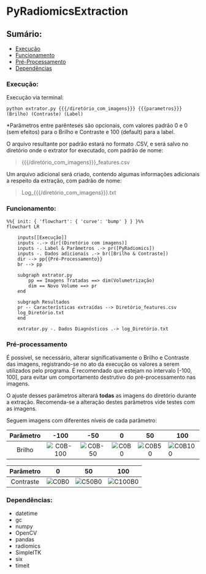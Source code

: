# PyRadiomicsExtraction

## Sumário:

- [Execução](https://github.com/OctavioFurio/PyRadiomicsExtraction#execu%C3%A7%C3%A3o)
- [Funcionamento](https://github.com/OctavioFurio/PyRadiomicsExtraction#funcionamento)
- [Pré-Processamento](https://github.com/OctavioFurio/PyRadiomicsExtraction#pr%C3%A9-processamento)
- [Dependências](https://github.com/OctavioFurio/PyRadiomicsExtraction#depend%C3%AAncias)

### Execução:

Execução via terminal:

    python extrator.py {{{/diretório_com_imagens}}} {{{parametros}}} (Brilho) (Contraste) (Label)
    
*Parâmetros entre parênteses são opcionais, com valores padrão 0 e 0 (sem efeitos) para o Brilho e Contraste e 100 (default) para a label.

O arquivo resultante por padrão estará no formato .CSV, e será salvo no diretório onde o extrator for executado, com padrão de nome: 

> {{{/diretório_com_imagens}}}_features.csv

Um arquivo adicional será criado, contendo algumas informações adicionais a respeito da extração, com padrão de nome:

> Log_{{{/diretório_com_imagens}}}.txt

### Funcionamento:

```mermaid
%%{ init: { 'flowchart': { 'curve': 'bump' } } }%%
flowchart LR

    inputs[[Execução]]
    inputs -.-> dir[(Diretório com imagens)]
    inputs -. Label & Parâmetros .-> pr([PyRadiomics])
    inputs -. Dados adicionais .-> br([Brilho & Contraste])
    dir --> pp{{Pré-Processamento}}
    br --> pp

    subgraph extrator.py
        pp == Imagens Tratadas ==> dim(Volumetrização)
        dim == Novo Volume ==> pr    
    end
    
    subgraph Resultados
    pr -- Características extraídas --> Diretório_features.csv
    log_Diretório.txt
    end
    
    extrator.py -. Dados Diagnósticos .-> log_Diretório.txt
```

### Pré-processamento

É possível, se necessário, alterar significativamente o Brilho e Contraste das imagens, registrando-se no ato da execução os valores a serem utilizados pelo programa.
É recomendado que estejam no intervalo [-100, 100], para evitar um comportamento destrutivo do pré-processamento nas imagens.

O ajuste desses parâmetros alterará **todas** as imagens do diretório durante a extração.
Recomenda-se a alteração destes parâmetros vide testes com as imagens.

Seguem imagens com diferentes níveis de cada parâmetro:

|  Parâmetro  |     -100     |     -50     |     0     |     50     | 100         |
|:------:|:------------:|:-----------:|:---------:|:----------:|-------------|
| Brilho | ![C0B-100](https://user-images.githubusercontent.com/103672525/217923136-fe14e8e0-1bb0-4c90-b527-38c6c13199c8.jpg) | ![C0B-50](https://user-images.githubusercontent.com/103672525/217923179-3e8debdf-e15c-472b-9538-00675ed5b7c3.jpg) | ![C0B0](https://user-images.githubusercontent.com/103672525/217923328-aad5bcb3-bdde-485d-85d8-7701ff2f6bd7.jpg) | ![C0B50](https://user-images.githubusercontent.com/103672525/217923218-e641cd20-b3f7-4c43-b80f-eeccfd3de9f4.jpg) | ![C0B100](https://user-images.githubusercontent.com/103672525/217923257-62f703ee-7562-4454-9145-dcca5ecfac3f.jpg) |

|  Parâmetro |       0      |      50     |    100    |
|:---------:|:------------:|:-----------:|:---------:|
| Contraste | ![C0B0](https://user-images.githubusercontent.com/103672525/217923328-aad5bcb3-bdde-485d-85d8-7701ff2f6bd7.jpg) | ![C50B0](https://user-images.githubusercontent.com/103672525/217922969-fbee820d-0aa7-42fe-92e5-4d128fd5b0e4.jpg) | ![C100B0](https://user-images.githubusercontent.com/103672525/217922999-3e25d03a-5d80-496f-8aab-7a8d5582fc77.jpg) |


### Dependências:

- datetime
- gc
- numpy
- OpenCV
- pandas
- radiomics
- SimpleITK
- six
- timeit
